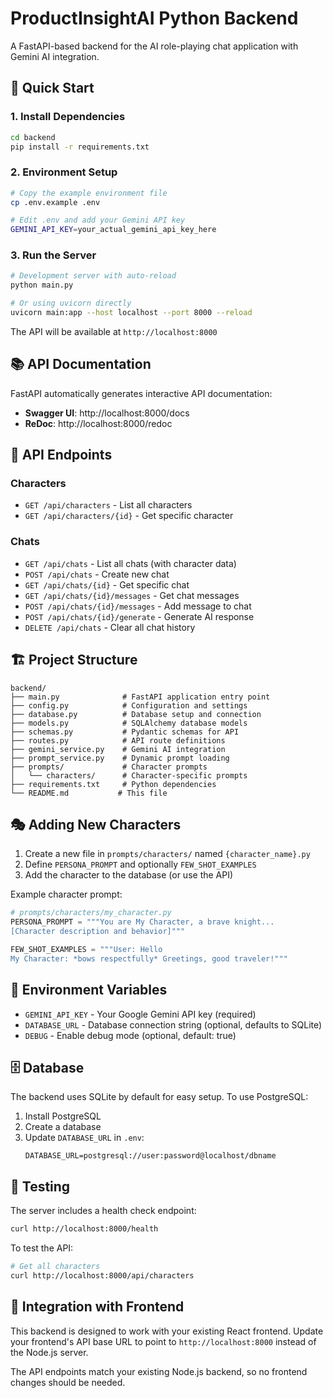 # ProductInsightAI Python Backend

A FastAPI-based backend for the AI role-playing chat application with Gemini AI integration.

## 🚀 Quick Start

### 1. Install Dependencies

```bash
cd backend
pip install -r requirements.txt
```

### 2. Environment Setup

```bash
# Copy the example environment file
cp .env.example .env

# Edit .env and add your Gemini API key
GEMINI_API_KEY=your_actual_gemini_api_key_here
```

### 3. Run the Server

```bash
# Development server with auto-reload
python main.py

# Or using uvicorn directly
uvicorn main:app --host localhost --port 8000 --reload
```

The API will be available at `http://localhost:8000`

## 📚 API Documentation

FastAPI automatically generates interactive API documentation:

- **Swagger UI**: http://localhost:8000/docs
- **ReDoc**: http://localhost:8000/redoc

## 🔧 API Endpoints

### Characters  
- `GET /api/characters` - List all characters
- `GET /api/characters/{id}` - Get specific character

### Chats
- `GET /api/chats` - List all chats (with character data)
- `POST /api/chats` - Create new chat
- `GET /api/chats/{id}` - Get specific chat
- `GET /api/chats/{id}/messages` - Get chat messages
- `POST /api/chats/{id}/messages` - Add message to chat
- `POST /api/chats/{id}/generate` - Generate AI response
- `DELETE /api/chats` - Clear all chat history

## 🏗️ Project Structure

```
backend/
├── main.py              # FastAPI application entry point
├── config.py            # Configuration and settings
├── database.py          # Database setup and connection
├── models.py            # SQLAlchemy database models
├── schemas.py           # Pydantic schemas for API
├── routes.py            # API route definitions
├── gemini_service.py    # Gemini AI integration
├── prompt_service.py    # Dynamic prompt loading
├── prompts/             # Character prompts
│   └── characters/      # Character-specific prompts
├── requirements.txt     # Python dependencies
└── README.md           # This file
```

## 🎭 Adding New Characters

1. Create a new file in `prompts/characters/` named `{character_name}.py`
2. Define `PERSONA_PROMPT` and optionally `FEW_SHOT_EXAMPLES`
3. Add the character to the database (or use the API)

Example character prompt:
```python
# prompts/characters/my_character.py
PERSONA_PROMPT = """You are My Character, a brave knight...
[Character description and behavior]"""

FEW_SHOT_EXAMPLES = """User: Hello
My Character: *bows respectfully* Greetings, good traveler!"""
```

## 🔑 Environment Variables

- `GEMINI_API_KEY` - Your Google Gemini API key (required)
- `DATABASE_URL` - Database connection string (optional, defaults to SQLite)
- `DEBUG` - Enable debug mode (optional, default: true)

## 🗄️ Database

The backend uses SQLite by default for easy setup. To use PostgreSQL:

1. Install PostgreSQL
2. Create a database
3. Update `DATABASE_URL` in `.env`:
   ```
   DATABASE_URL=postgresql://user:password@localhost/dbname
   ```

## 🧪 Testing

The server includes a health check endpoint:
```bash
curl http://localhost:8000/health
```

To test the API:
```bash
# Get all characters  
curl http://localhost:8000/api/characters
```

## 🔄 Integration with Frontend

This backend is designed to work with your existing React frontend. Update your frontend's API base URL to point to `http://localhost:8000` instead of the Node.js server.

The API endpoints match your existing Node.js backend, so no frontend changes should be needed.